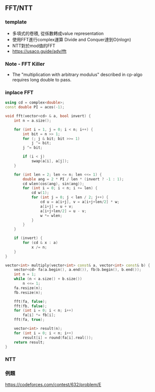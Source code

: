 ## FFT/NTT

### template

- 多項式的卷積, 從係數轉成value representation
- 使用FFT進行complex運算 Divide and Conquer達到O(nlogn)
- NTT對於mod值的FFT
- https://usaco.guide/adv/fft

### Note - FFT Killer
  - The "multiplication with arbitrary modulus" described in cp-algo requires long double to pass.

### inplace FFT
```cpp
using cd = complex<double>;
const double PI = acos(-1);

void fft(vector<cd> & a, bool invert) {
    int n = a.size();

    for (int i = 1, j = 0; i < n; i++) {
        int bit = n >> 1;
        for (; j & bit; bit >>= 1)
            j ^= bit;
        j ^= bit;

        if (i < j)
            swap(a[i], a[j]);
    }

    for (int len = 2; len <= n; len <<= 1) {
        double ang = 2 * PI / len * (invert ? -1 : 1);
        cd wlen(cos(ang), sin(ang));
        for (int i = 0; i < n; i += len) {
            cd w(1);
            for (int j = 0; j < len / 2; j++) {
                cd u = a[i+j], v = a[i+j+len/2] * w;
                a[i+j] = u + v;
                a[i+j+len/2] = u - v;
                w *= wlen;
            }
        }
    }

    if (invert) {
        for (cd & x : a)
            x /= n;
    }
}

vector<int> multiply(vector<int> const& a, vector<int> const& b) {
    vector<cd> fa(a.begin(), a.end()), fb(b.begin(), b.end());
    int n = 1;
    while (n < a.size() + b.size()) 
        n <<= 1;
    fa.resize(n);
    fb.resize(n);

    fft(fa, false);
    fft(fb, false);
    for (int i = 0; i < n; i++)
        fa[i] *= fb[i];
    fft(fa, true);

    vector<int> result(n);
    for (int i = 0; i < n; i++)
        result[i] = round(fa[i].real());
    return result;
}        
```

### NTT


### 例題

https://codeforces.com/contest/632/problem/E
